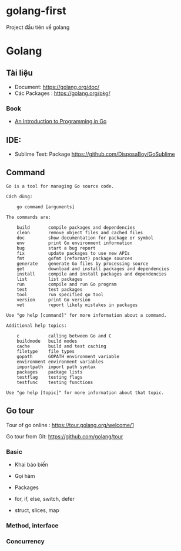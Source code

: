 # golang-first
Project đầu tiên về golang

# Golang

## Tài liệu
* Document: https://golang.org/doc/
* Các Packages : https://golang.org/pkg/

### Book
* [An Introduction to Programming in Go](http://www.golang-book.com/books/intro)

## IDE: 
* Sublime Text: Package https://github.com/DisposaBoy/GoSublime


## Command 

```
Go is a tool for managing Go source code.

Cách dùng:

    go command [arguments]

The commands are:

    build       compile packages and dependencies
    clean       remove object files and cached files
    doc         show documentation for package or symbol
    env         print Go environment information
    bug         start a bug report
    fix         update packages to use new APIs
    fmt         gofmt (reformat) package sources
    generate    generate Go files by processing source
    get         download and install packages and dependencies
    install     compile and install packages and dependencies
    list        list packages
    run         compile and run Go program
    test        test packages
    tool        run specified go tool
    version     print Go version
    vet         report likely mistakes in packages

Use "go help [command]" for more information about a command.

Additional help topics:

    c           calling between Go and C
    buildmode   build modes
    cache       build and test caching
    filetype    file types
    gopath      GOPATH environment variable
    environment environment variables
    importpath  import path syntax
    packages    package lists
    testflag    testing flags
    testfunc    testing functions

Use "go help [topic]" for more information about that topic.
```

## Go tour

Tour of go online : https://tour.golang.org/welcome/1
 
Go tour from Git: https://github.com/golang/tour

### Basic

* Khai báo biến 
* Gọi hàm 
* Packages

* for, if, else, switch, defer
* struct, slices, map

### Method, interface

### Concurrency
